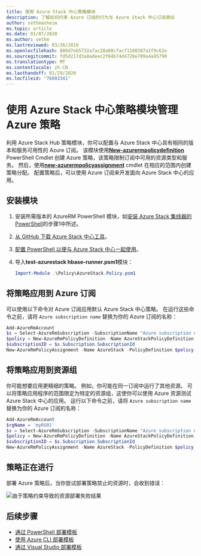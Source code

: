 ```yaml
---
title: 使用 Azure Stack 中心策略模块
description: 了解如何约束 Azure 订阅的行为与 Azure Stack 中心订阅类似
author: sethmanheim
ms.topic: article
ms.date: 01/07/2020
ms.author: sethm
ms.lastreviewed: 03/26/2019
ms.openlocfilehash: 880d7eb5732a7ac28a08cfacf1108387a1f9c62e
ms.sourcegitcommit: fd5d217d3a8adeec2f04b74d4728e709a4a95790
ms.translationtype: MT
ms.contentlocale: zh-CN
ms.lasthandoff: 01/29/2020
ms.locfileid: "76883341"
---
```

# <a name="manage-azure-policy-using-the-azure-stack-hub-policy-module"></a>使用 Azure Stack 中心策略模块管理 Azure 策略

利用 Azure Stack Hub 策略模块，你可以配置与 Azure Stack 中心具有相同的版本和服务可用性的 Azure 订阅。 该模块使用[**New-azurermpolicydefinition**](/powershell/module/azurerm.resources/new-azurermpolicydefinition) PowerShell Cmdlet 创建 Azure 策略，该策略限制订阅中可用的资源类型和服务。 然后，使用[**new-azurermpolicyassignment**](/powershell/module/azurerm.resources/new-azurermpolicyassignment) cmdlet 在相应的范围内创建策略分配。 配置策略后，可以使用 Azure 订阅来开发面向 Azure Stack 中心的应用。

## <a name="install-the-module"></a>安装模块

1. 安装所需版本的 AzureRM PowerShell 模块，如[安装 Azure Stack 集线器的 PowerShell](../operator/azure-stack-powershell-install.md)的步骤1中所述。
2. [从 GitHub 下载 Azure Stack 中心工具](../operator/azure-stack-powershell-download.md)。
3. [配置 PowerShell 以便与 Azure Stack 中心一起使用](azure-stack-powershell-configure-user.md)。
4. 导入**test-azurestack hbase-runner.psm1**模块：

   ```powershell
   Import-Module .\Policy\AzureStack.Policy.psm1
   ```

## <a name="apply-policy-to-azure-subscription"></a>将策略应用到 Azure 订阅

可以使用以下命令对 Azure 订阅应用默认 Azure Stack 中心策略。 在运行这些命令之前，请将 `Azure subscription name` 替换为你的 Azure 订阅的名称：

```powershell
Add-AzureRmAccount
$s = Select-AzureRmSubscription -SubscriptionName "Azure subscription name"
$policy = New-AzureRmPolicyDefinition -Name AzureStackPolicyDefinition -Policy (Get-AzsPolicy)
$subscriptionID = $s.Subscription.SubscriptionId
New-AzureRmPolicyAssignment -Name AzureStack -PolicyDefinition $policy -Scope /subscriptions/$subscriptionID
```

## <a name="apply-policy-to-a-resource-group"></a>将策略应用到资源组

你可能想要应用更精细的策略。 例如，你可能在同一订阅中运行了其他资源。 可以将策略应用程序的范围限定为特定的资源组，这使你可以使用 Azure 资源测试 Azure Stack 中心的应用。 运行以下命令之前，请将 `Azure subscription name` 替换为你的 Azure 订阅的名称：

```powershell
Add-AzureRmAccount
$rgName = 'myRG01'
$s = Select-AzureRmSubscription -SubscriptionName "Azure subscription name"
$policy = New-AzureRmPolicyDefinition -Name AzureStackPolicyDefinition -Policy (Get-AzsPolicy)
$subscriptionID = $s.Subscription.SubscriptionId
New-AzureRmPolicyAssignment -Name AzureStack -PolicyDefinition $policy -Scope /subscriptions/$subscriptionID/resourceGroups/$rgName
```

## <a name="policy-in-action"></a>策略正在进行

部署 Azure 策略后，当你尝试部署策略禁止的资源时，会收到错误：

![由于策略约束导致的资源部署失败结果](./media/azure-stack-policy-module/image1.png)

## <a name="next-steps"></a>后续步骤

* [通过 PowerShell 部署模板](azure-stack-deploy-template-powershell.md)
* [使用 Azure CLI 部署模板](azure-stack-deploy-template-command-line.md)
* [通过 Visual Studio 部署模板](azure-stack-deploy-template-visual-studio.md)

